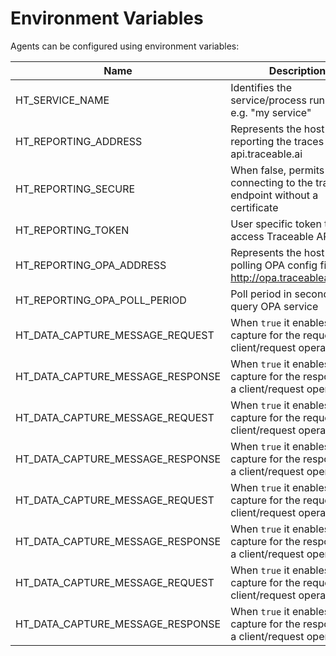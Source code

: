 [//]: # (Code generated by hypertrace/agent-config/tools/env-vars-generator. DO NOT EDIT.)


# Environment Variables

Agents can be configured using environment variables:

| Name | Description |
|------|-------------|
| HT_SERVICE_NAME | Identifies the service/process running e.g. "my service" |
| HT_REPORTING_ADDRESS | Represents the host for reporting the traces e.g. api.traceable.ai |
| HT_REPORTING_SECURE | When false, permits connecting to the trace endpoint without a certificate |
| HT_REPORTING_TOKEN | User specific token to access Traceable API |
| HT_REPORTING_OPA_ADDRESS | Represents the host for polling OPA config file e.g. http://opa.traceableai:8181/ |
| HT_REPORTING_OPA_POLL_PERIOD | Poll period in seconds to query OPA service |
| HT_DATA_CAPTURE_MESSAGE_REQUEST | When `true` it enables the capture for the request in a client/request operation |
| HT_DATA_CAPTURE_MESSAGE_RESPONSE | When `true` it enables the capture for the response in a client/request operation |
| HT_DATA_CAPTURE_MESSAGE_REQUEST | When `true` it enables the capture for the request in a client/request operation |
| HT_DATA_CAPTURE_MESSAGE_RESPONSE | When `true` it enables the capture for the response in a client/request operation |
| HT_DATA_CAPTURE_MESSAGE_REQUEST | When `true` it enables the capture for the request in a client/request operation |
| HT_DATA_CAPTURE_MESSAGE_RESPONSE | When `true` it enables the capture for the response in a client/request operation |
| HT_DATA_CAPTURE_MESSAGE_REQUEST | When `true` it enables the capture for the request in a client/request operation |
| HT_DATA_CAPTURE_MESSAGE_RESPONSE | When `true` it enables the capture for the response in a client/request operation |
